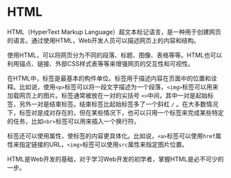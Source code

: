 # HTML

HTML（HyperText Markup Language）超文本标记语言，是一种用于创建网页的语言。通过使用HTML，Web开发人员可以描述网页上的内容和结构。

使用HTML，可以将网页分为不同的段落、标题、图像、表格等等。HTML也可以利用锚点、链接、外部CSS样式表等等来增强网页的交互性和可视性。

在HTML中，标签是最基本的构件单位。标签用于描述内容在页面中的位置和诠释。比如说，使用`<p>`标签可以将一段文字描述为一个段落，`<img>`标签可以用来加载网页上的图片。标签通常被放在一对的尖括号 `<>`中间，其中一对是起始标签，另外一对是结束标签。结束标签比起始标签多了一个斜杠 `/` 。在大多数情况下，标签对是成对存在的，但在某些情况下，也可以只用一个标签来完成某些特定的任务，比如`<br>`标签可以用来插入一个换行符。

标签还可以使用属性，使标签的内容更具体化。比如说，`<a>`标签可以使用`href`属性来指定链接的URL，`<img>`标签可以使用`src`属性来指定图片位置。

HTML是Web开发的基础，对于学习Web开发的初学者，掌握HTML是必不可少的一步。